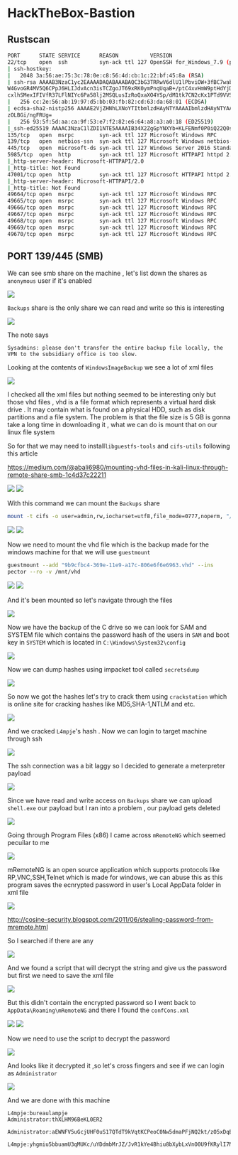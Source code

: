 # HackTheBox-Bastion

## Rustscan

```bash
PORT      STATE SERVICE      REASON          VERSION                                                                                        [76/184]
22/tcp    open  ssh          syn-ack ttl 127 OpenSSH for_Windows_7.9 (protocol 2.0)                  
| ssh-hostkey:   
|   2048 3a:56:ae:75:3c:78:0e:c8:56:4d:cb:1c:22:bf:45:8a (RSA)
| ssh-rsa AAAAB3NzaC1yc2EAAAADAQABAAABAQC3bG3TRRwV6dlU1lPbviOW+3fBC7wab+KSQ0Gyhvf9Z1OxFh9v5e6GP4rt5Ss76ic1oAJPIDvQwGlKdeUEnjtEtQXB/78Ptw6IPPPPwF5dI1
W4GvoGR4MV5Q6CPpJ6HLIJdvAcn3isTCZgoJT69xRK0ymPnqUqaB+/ptC4xvHmW9ptHdYjDOFLlwxg17e7Sy0CA67PW/nXu7+OKaIOx0lLn8QPEcyrYVCWAqVcUsgNNAjR4h1G7tYLVg3SGrbSmI
cxlhSMexIFIVfR37LFlNIYc6Pa58lj2MSQLusIzRoQxaXO4YSp/dM1tk7CN2cKx1PTd9VVSDH+/Nq0HCXPiYh3
|   256 cc:2e:56:ab:19:97:d5:bb:03:fb:82:cd:63:da:68:01 (ECDSA)
| ecdsa-sha2-nistp256 AAAAE2VjZHNhLXNoYTItbmlzdHAyNTYAAAAIbmlzdHAyNTYAAABBBF1Mau7cS9INLBOXVd4TXFX/02+0gYbMoFzIayeYeEOAcFQrAXa1nxhHjhfpHXWEj2u0Z/hfPB
zOLBGi/ngFRUg=
|   256 93:5f:5d:aa:ca:9f:53:e7:f2:82:e6:64:a8:a3:a0:18 (ED25519)
|_ssh-ed25519 AAAAC3NzaC1lZDI1NTE5AAAAIB34X2ZgGpYNXYb+KLFENmf0P0iQ22Q0sjws2ATjFsiN
135/tcp   open  msrpc        syn-ack ttl 127 Microsoft Windows RPC
139/tcp   open  netbios-ssn  syn-ack ttl 127 Microsoft Windows netbios-ssn 
445/tcp   open  microsoft-ds syn-ack ttl 127 Windows Server 2016 Standard 14393 microsoft-ds
5985/tcp  open  http         syn-ack ttl 127 Microsoft HTTPAPI httpd 2.0 (SSDP/UPnP)
|_http-server-header: Microsoft-HTTPAPI/2.0
|_http-title: Not Found
47001/tcp open  http         syn-ack ttl 127 Microsoft HTTPAPI httpd 2.0 (SSDP/UPnP)
|_http-server-header: Microsoft-HTTPAPI/2.0
|_http-title: Not Found
49664/tcp open  msrpc        syn-ack ttl 127 Microsoft Windows RPC
49665/tcp open  msrpc        syn-ack ttl 127 Microsoft Windows RPC
49666/tcp open  msrpc        syn-ack ttl 127 Microsoft Windows RPC
49667/tcp open  msrpc        syn-ack ttl 127 Microsoft Windows RPC
49668/tcp open  msrpc        syn-ack ttl 127 Microsoft Windows RPC
49669/tcp open  msrpc        syn-ack ttl 127 Microsoft Windows RPC
49670/tcp open  msrpc        syn-ack ttl 127 Microsoft Windows RPC

```

## PORT 139/445 (SMB)

We can see smb share on the machine , let's list down the shares as `anonymous` user if it's enabled

<img src="https://i.imgur.com/txiMNXY.png"/>

`Backups` share is the only share we can read and write so this is interesting

<img src="https://i.imgur.com/YM7CuBZ.png"/>

The note says

```
Sysadmins: please don't transfer the entire backup file locally, the VPN to the subsidiary office is too slow.

```

Looking at the contents of `WindowsImageBackup` we see a lot of xml files

<img src="https://i.imgur.com/irhn3gn.png"/>

I checked all the xml files but nothing seemed to be interesting only but those vhd files , vhd  is a file format which represents a virtual hard disk drive . It may contain what is found on a physical HDD, such as disk partitions and a file system. The problem is that the file size is 5 GB is gonna take a long time in downloading it , what we can do is mount that on our linux file system

So for that we may need to install`libguestfs-tools` and `cifs-utils` following this article

https://medium.com/@abali6980/mounting-vhd-files-in-kali-linux-through-remote-share-smb-1c4d37c22211

<img src="https://i.imgur.com/tZIzAnG.png"/>

<img src="https://imgur.com/anIxCBw.png"/>

With this command we can mount the `Backups` share

```bash
mount -t cifs -o user=admin,rw,iocharset=utf8,file_mode=0777,noperm, "//10.10.10.134/Backups" /mnt/vhd

```

<img src="https://i.imgur.com/bG7Kl6T.png"/>

<img src="https://imgur.com/3w7ysC1.png"/>

Now we need to mount the vhd file which is the backup made for the windows machine for that we will use `guestmount`

```bash
guestmount --add "9b9cfbc4-369e-11e9-a17c-806e6f6e6963.vhd" --ins
pector --ro -v /mnt/vhd                    
```

<img src="https://imgur.com/cUhkkDG.png"/>

<img src="https://imgur.com/1R1Z984.png"/>

And it's been mounted so let's navigate through the files 

<img src="https://imgur.com/dtQeEqc.png"/>

Now we have the backup of the C drive so we can look for SAM and SYSTEM file which contains the password hash of the users in `SAM` and boot key in `SYSTEM` which is located in `C:\Windows\System32\config`

<img src="https://i.imgur.com/RuURDtb.png"/>

Now we can dump hashes using impacket tool called `secretsdump`

<img src="https://i.imgur.com/6RPpRmp.png"/>

So now we got the hashes let's try to crack them using `crackstation` which is online site for cracking hashes like MD5,SHA-1,NTLM and etc.

<img src="https://i.imgur.com/Gdc1fFX.png"/>

And we cracked `L4mpje`'s hash . Now we can login to target machine through ssh


<img src="https://i.imgur.com/65TdI6W.png"/>

The ssh connection was a bit laggy so I decided to generate a meterpreter payload

<img src="https://imgur.com/tyTrlGM.png"/>

Since we have read and write access on `Backups` share we can upload `shell.exe` our payload but I ran into a problem , our payload gets deleted

<img src="https://i.imgur.com/o9pk0Sq.png"/>

Going through Program Files (x86) I came across `mRemoteNG` which seemed pecuilar to me 

<img src="https://i.imgur.com/Pru5VYT.png"/>

mRemoteNG is an open source application which supports protocols like RP,VNC,SSH,Telnet which is made for windows, we can abuse this as this program saves the ecnrypted password in user's Local AppData folder in xml file 

<img src="https://i.imgur.com/c4wILeX.png"/>

http://cosine-security.blogspot.com/2011/06/stealing-password-from-mremote.html

So I searched if there are any 

<img src="https://imgur.com/ErUVPV7.png"/>

And we found a script that will decrypt the string and give us the password but first we need to save the xml file
	 
<img src="https://i.imgur.com/niYWQ63.png"/>

But this didn't contain the encrypted password so I went back to `AppData\Roaming\mRemoteNG` and there I found the `confCons.xml`

<img src="https://i.imgur.com/y6kJXaL.png"/>

<img src="https://i.imgur.com/A4dNyRl.png"/>

Now we need to use the script to decrypt the password

<img src="https://i.imgur.com/0LI1OSe.png"/>

And looks like it decrypted it ,so let's cross fingers and see if we can login as `Administrator`

<img src="https://imgur.com/TzL9khQ.png"/>

And we are done with this machine

```
L4mpje:bureaulampje
Administrator:thXLHM96BeKL0ER2

Administrator:aEWNFV5uGcjUHF0uS17QTdT9kVqtKCPeoC0Nw5dmaPFjNQ2kt/zO5xDqE4HdVmHAowVRdC7emf7lWWA10dQKiw==

L4mpje:yhgmiu5bbuamU3qMUKc/uYDdmbMrJZ/JvR1kYe4Bhiu8bXybLxVnO0U9fKRylI7NcB9QuRsZVvla8esB
```